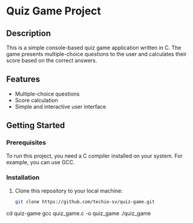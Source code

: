 # Quiz Game Project

## Description

This is a simple console-based quiz game application written in C. The game presents multiple-choice questions to the user and calculates their score based on the correct answers.

## Features

- Multiple-choice questions
- Score calculation
- Simple and interactive user interface

## Getting Started

### Prerequisites

To run this project, you need a C compiler installed on your system. For example, you can use GCC.

### Installation

1. Clone this repository to your local machine:
   ```bash
   git clone https://github.com/techie-sv/quiz-game.git
cd quiz-game
gcc quiz_game.c -o quiz_game
./quiz_game
